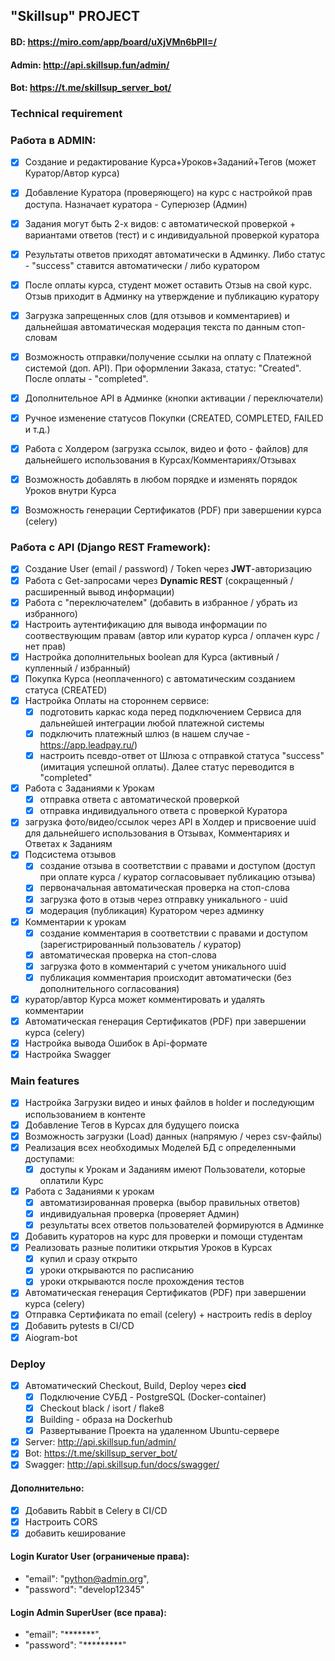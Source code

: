 ## "Skillsup" PROJECT
#### BD:     https://miro.com/app/board/uXjVMn6bPlI=/
#### Admin:  http://api.skillsup.fun/admin/
#### Bot:    https://t.me/skillsup_server_bot/


### Technical requirement

### Работа в ADMIN:
- [x] Создание и редактирование Курса+Уроков+Заданий+Тегов (может Куратор/Автор курса)
- [x] Добавление Куратора (проверяющего) на курс с настройкой прав доступа. Назначает куратора - Суперюзер (Админ)
- [x] Задания могут быть 2-х видов: с автоматической проверкой + вариантами ответов (тест) и с индивидуальной проверкой куратора
- [x] Результаты ответов приходят автоматически в Админку. Либо статус - "success" ставится автоматически / либо куратором
- [x] После оплаты курса, студент может оставить Отзыв на свой курс. Отзыв приходит в Админку на утверждение и публикацию куратору
- [x] Загрузка запрещенных слов (для отзывов и комментариев) и дальнейшая автоматическая модерация текста по данным стоп-словам
- [x] Возможность отправки/получение ссылки на оплату с Платежной системой (доп. API). При оформлении Заказа, статус: "Created". После оплаты - "completed".
- [x] Дополнительное API в Админке (кнопки активации / переключатели)
- [x] Ручное изменение статусов Покупки (CREATED, COMPLETED, FAILED и т.д.)
- [x] Работа с Холдером (загрузка ссылок, видео и фото - файлов) для дальнейшего использования в Курсах/Комментариях/Отзывах
- [x] Возможность добавлять в любом порядке и изменять порядок Уроков внутри Курса
- [x] Возможность генерации Сертификатов (PDF) при завершении курса (celery)



### Работа с API (Django REST Framework):
- [x] Создание User (email / password) / Token через **JWT**-авторизацию
- [x] Работа с Get-запросами через **Dynamic REST** (сокращенный / расширенный вывод информации)
- [x] Работа с "переключателем" (добавить в избранное / убрать из избранного)
- [x] Настроить аутентификацию для вывода информации по соотвествующим правам (автор или куратор курса / оплачен курс / нет прав)
- [x] Настройка дополнительных boolean для Курса (активный / купленный / избранный)
- [x] Покупка Курса (неоплаченного) с автоматическим созданием статуса (CREATED)
- [x] Настройка Оплаты на стороннем сервисе:
  - [x] подготовить каркас кода перед подключением Сервиса для дальнейшей интеграции любой платежной системы
  - [x] подключить платежный шлюз (в нашем случае - https://app.leadpay.ru/)
  - [x] настроить псевдо-ответ от Шлюза с отправкой статуса "success" (имитация успешной оплаты). Далее статус переводится в "completed"
- [x] Работа с Заданиями к Урокам
  - [x] отправка ответа с автоматической проверкой
  - [x] отправка индивидуального ответа с проверкой Куратора
- [x] загрузка фото/видео/ссылок через API в Холдер и присвоение uuid для дальнейшего использования в Отзывах, Комментариях и Ответах к Заданиям
- [x] Подсистема отзывов
  - [x] создание отзыва в соответствии с правами и доступом (доступ при оплате курса / куратор согласовывает публикацию отзыва)
  - [x] первоначальная автоматическая проверка на стоп-слова
  - [x] загрузка фото в отзыв через отправку уникального - uuid
  - [x] модерация (публикация) Куратором через админку
- [x] Комментарии к урокам
  - [x] создание комментария в соответствии с правами и доступом (зарегистрированный пользователь / куратор)
  - [x] автоматическая проверка на стоп-слова
  - [x] загрузка фото в комментарий с учетом уникального uuid
  - [x] публикация комментария происходит автоматически (без дополнительного согласования)
- [x] куратор/автор Курса может комментировать и удалять комментарии
- [x] Автоматическая генерация Сертификатов (PDF) при завершении курса (celery)
- [x] Настройка вывода Ошибок в Api-формате
- [x] Настройка Swagger

### Main features
- [x] Настройка Загрузки видео и иных файлов в holder и последующим использованием в контенте
- [x] Добавление Тегов в Курсах для будущего поиска
- [x] Возможность загрузки (Load) данных (напрямую / через csv-файлы)
- [x] Реализация всех необходимых Моделей БД с определенными доступами:
  - [x] доступы к Урокам и Заданиям имеют Пользователи, которые оплатили Курс
- [x] Работа с Заданиями к урокам
  - [x] автоматизированная проверка (выбор правильных ответов)
  - [x] индивидуальная проверка (проверяет Админ)
  - [x] результаты всех ответов пользователей формируются в Админке
- [x] Добавить кураторов на курс для проверки и помощи студентам
- [x] Реализовать разные политики открытия Уроков в Курсах
  - [x] купил и сразу открыто
  - [x] уроки открываются по расписанию
  - [x] уроки открываются после прохождения тестов
- [x] Автоматическая генерация Сертификатов (PDF) при завершении курса (celery)
- [x] Отправка Сертификата по email (celery) + настроить redis в deploy
- [x] Добавить pytests в CI/CD
- [x] Aiogram-bot

### Deploy
- [x] Автоматический Checkout, Build, Deploy через **cicd**
  - [x] Подключение СУБД - PostgreSQL (Docker-container)
  - [x] Checkout black / isort / flake8
  - [x] Building - образа на Dockerhub
  - [x] Развертывание Проекта на удаленном Ubuntu-сервере
- [x] Server:  http://api.skillsup.fun/admin/
- [x] Bot:     https://t.me/skillsup_server_bot/
- [x] Swagger: http://api.skillsup.fun/docs/swagger/

#### Дополнительно:
- [x] Добавить Rabbit в Celery в CI/CD
- [x] Настроить CORS
- [x] добавить кеширование

#### Login Kurator User (ограниченые права):
- "email": "python@admin.org",
- "password": "develop12345"

#### Login Admin SuperUser (все права):
- "email": "*******",
- "password": "*********"

